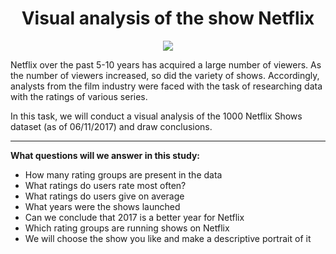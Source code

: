 <div id="header" align="center">
    <h1>Visual analysis of the show Netflix</h1>
</div>

<div id="picture" align="center"
    <a href="https://github.com/dmitps/visual-analysis-of-the-show-netflix/blob/main/netflix.png">
        <img src="https://github.com/dmitps/visual-analysis-of-the-show-netflix/blob/main/netflix.png">
    </a>
</div>


Netflix over the past 5-10 years has acquired a large number of viewers. As the number of viewers increased, so did the variety of shows. Accordingly, analysts from the film industry were faced with the task of researching data with the ratings of various series.

In this task, we will conduct a visual analysis of the 1000 Netflix Shows dataset (as of 06/11/2017) and draw conclusions.

____

**What questions will we answer in this study:**

 * How many rating groups are present in the data
 * What ratings do users rate most often?
 * What ratings do users give on average
 * What years were the shows launched
 * Can we conclude that 2017 is a better year for Netflix
 * Which rating groups are running shows on Netflix
 * We will choose the show you like and make a descriptive portrait of it
